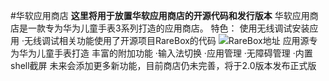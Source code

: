#华软应用商店
**这里将用于放置华软应用商店的开源代码和发行版本**
华软应用商店是一款专为华为儿童手表3系列打造的应用商店。
特色：
使用无线调试安装应用
·无线调试相关功能使用了开源项目RareBox的代码
![RareBox地址](https://github.com/Genouka/RareBox)
应用源专为华为儿童手表打造
丰富的附加功能
·输入法切换
·应用管理
·无障碍管理
·内置shell截屏
未来会添加更多新功能，目前商店仍未完善，将于2.0版本发布正式版
